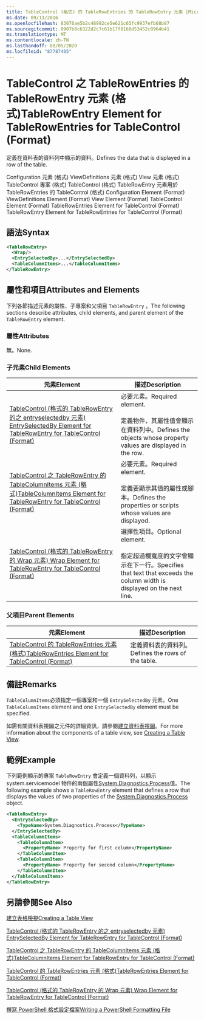 ```yaml
---
title: TableControl (格式) 的 TableRowEntries 的 TableRowEntry 元素 |Microsoft Docs
ms.date: 09/13/2016
ms.openlocfilehash: 83076ae5b2c48992ce5e621c65fc9937efb68b87
ms.sourcegitcommit: 0907b8c6322d2c7c61b17f8168d53452c8964b41
ms.translationtype: MT
ms.contentlocale: zh-TW
ms.lasthandoff: 08/05/2020
ms.locfileid: "87787405"
---
```

# <a name="tablerowentry-element-for-tablerowentries-for-tablecontrol-format"></a><span data-ttu-id="3706f-102">TableControl 之 TableRowEntries 的 TableRowEntry 元素 (格式)</span><span class="sxs-lookup"><span data-stu-id="3706f-102">TableRowEntry Element for TableRowEntries for TableControl (Format)</span></span>

<span data-ttu-id="3706f-103">定義在資料表的資料列中顯示的資料。</span><span class="sxs-lookup"><span data-stu-id="3706f-103">Defines the data that is displayed in a row of the table.</span></span>

<span data-ttu-id="3706f-104">Configuration 元素 (格式) ViewDefinitions 元素 (格式) View 元素 (格式) TableControl 專案 (格式) TableControl (格式) TableRowEntry 元素用於 TableRowEntries 的 TableControl (格式) </span><span class="sxs-lookup"><span data-stu-id="3706f-104">Configuration Element (Format) ViewDefinitions Element (Format) View Element (Format) TableControl Element (Format) TableRowEntries Element for TableControl (Format) TableRowEntry Element for TableRowEntries for TableControl (Format)</span></span>

## <a name="syntax"></a><span data-ttu-id="3706f-105">語法</span><span class="sxs-lookup"><span data-stu-id="3706f-105">Syntax</span></span>

```xml
<TableRowEntry>
  <Wrap/>
  <EntrySelectedBy>...</EntrySelectedBy>
  <TableColumnItems>...</TableColumnItems>
</TableRowEntry>
```

## <a name="attributes-and-elements"></a><span data-ttu-id="3706f-106">屬性和項目</span><span class="sxs-lookup"><span data-stu-id="3706f-106">Attributes and Elements</span></span>

<span data-ttu-id="3706f-107">下列各節描述元素的屬性、子專案和父項目 `TableRowEntry` 。</span><span class="sxs-lookup"><span data-stu-id="3706f-107">The following sections describe attributes, child elements, and parent element of the `TableRowEntry` element.</span></span>

### <a name="attributes"></a><span data-ttu-id="3706f-108">屬性</span><span class="sxs-lookup"><span data-stu-id="3706f-108">Attributes</span></span>

<span data-ttu-id="3706f-109">無。</span><span class="sxs-lookup"><span data-stu-id="3706f-109">None.</span></span>

### <a name="child-elements"></a><span data-ttu-id="3706f-110">子元素</span><span class="sxs-lookup"><span data-stu-id="3706f-110">Child Elements</span></span>

|<span data-ttu-id="3706f-111">元素</span><span class="sxs-lookup"><span data-stu-id="3706f-111">Element</span></span>|<span data-ttu-id="3706f-112">描述</span><span class="sxs-lookup"><span data-stu-id="3706f-112">Description</span></span>|
|-------------|-----------------|
|[<span data-ttu-id="3706f-113">TableControl (格式的 TableRowEntry 的之 entryselectedby 元素) </span><span class="sxs-lookup"><span data-stu-id="3706f-113">EntrySelectedBy Element for TableRowEntry for TableControl (Format)</span></span>](./entryselectedby-element-for-tablerowentry-for-tablecontrol-format.md)|<span data-ttu-id="3706f-114">必要元素。</span><span class="sxs-lookup"><span data-stu-id="3706f-114">Required element.</span></span><br /><br /> <span data-ttu-id="3706f-115">定義物件，其屬性值會顯示在資料列中。</span><span class="sxs-lookup"><span data-stu-id="3706f-115">Defines the objects whose property values are displayed in the row.</span></span>|
|[<span data-ttu-id="3706f-116">TableControl 之 TableRowEntry 的 TableColumnItems 元素 (格式)</span><span class="sxs-lookup"><span data-stu-id="3706f-116">TableColumnItems Element for TableRowEntry for TableControl (Format)</span></span>](./tablecolumnitems-element-for-tablerowentry-for-tablecontrol-format.md)|<span data-ttu-id="3706f-117">必要元素。</span><span class="sxs-lookup"><span data-stu-id="3706f-117">Required element.</span></span><br /><br /> <span data-ttu-id="3706f-118">定義要顯示其值的屬性或腳本。</span><span class="sxs-lookup"><span data-stu-id="3706f-118">Defines the properties or scripts whose values are displayed.</span></span>|
|[<span data-ttu-id="3706f-119">TableControl (格式的 TableRowEntry 的 Wrap 元素) </span><span class="sxs-lookup"><span data-stu-id="3706f-119">Wrap Element for TableRowEntry for TableControl (Format)</span></span>](./wrap-element-for-tablerowentry-for-tablecontrol-format.md)|<span data-ttu-id="3706f-120">選擇性項目。</span><span class="sxs-lookup"><span data-stu-id="3706f-120">Optional element.</span></span><br /><br /> <span data-ttu-id="3706f-121">指定超過欄寬度的文字會顯示在下一行。</span><span class="sxs-lookup"><span data-stu-id="3706f-121">Specifies that text that exceeds the column width is displayed on the next line.</span></span>|

### <a name="parent-elements"></a><span data-ttu-id="3706f-122">父項目</span><span class="sxs-lookup"><span data-stu-id="3706f-122">Parent Elements</span></span>

|<span data-ttu-id="3706f-123">元素</span><span class="sxs-lookup"><span data-stu-id="3706f-123">Element</span></span>|<span data-ttu-id="3706f-124">描述</span><span class="sxs-lookup"><span data-stu-id="3706f-124">Description</span></span>|
|-------------|-----------------|
|[<span data-ttu-id="3706f-125">TableControl 的 TableRowEntries 元素 (格式)</span><span class="sxs-lookup"><span data-stu-id="3706f-125">TableRowEntries Element for TableControl (Format)</span></span>](./tablerowentries-element-for-tablecontrol-format.md)|<span data-ttu-id="3706f-126">定義資料表的資料列。</span><span class="sxs-lookup"><span data-stu-id="3706f-126">Defines the rows of the table.</span></span>|

## <a name="remarks"></a><span data-ttu-id="3706f-127">備註</span><span class="sxs-lookup"><span data-stu-id="3706f-127">Remarks</span></span>

<span data-ttu-id="3706f-128">`TableColumnItems`必須指定一個專案和一個 `EntrySelectedBy` 元素。</span><span class="sxs-lookup"><span data-stu-id="3706f-128">One `TableColumnItems` element and one `EntrySelectedBy` element must be specified.</span></span>

<span data-ttu-id="3706f-129">如需有關資料表視圖之元件的詳細資訊，請參閱[建立資料表視圖](./creating-a-table-view.md)。</span><span class="sxs-lookup"><span data-stu-id="3706f-129">For more information about the components of a table view, see [Creating a Table View](./creating-a-table-view.md).</span></span>

## <a name="example"></a><span data-ttu-id="3706f-130">範例</span><span class="sxs-lookup"><span data-stu-id="3706f-130">Example</span></span>

<span data-ttu-id="3706f-131">下列範例顯示的專案 `TableRowEntry` 會定義一個資料列，以顯示 system.servicemodel 物件的兩個屬性[System.Diagnostics.Process](/dotnet/api/System.Diagnostics.Process)值。</span><span class="sxs-lookup"><span data-stu-id="3706f-131">The following example shows a `TableRowEntry` element that defines a row that displays the values of two properties of the [System.Diagnostics.Process](/dotnet/api/System.Diagnostics.Process) object.</span></span>

```xml
<TableRowEntry>
  <EntrySelectedBy>
    <TypeName>System.Diagnostics.Process</TypeName>
  </EntrySelectedBy>
  <TableColumnItems>
    <TableColumnItem>
      <PropertyName> Property for first column</PropertyName>
    </TableColumnItem>
    <TableColumnItem>
      <PropertyName> Property for second column</PropertyName>
    </TableColumnItem>
  </TableColumnItems>
</TableRowEntry>
```

## <a name="see-also"></a><span data-ttu-id="3706f-132">另請參閱</span><span class="sxs-lookup"><span data-stu-id="3706f-132">See Also</span></span>

[<span data-ttu-id="3706f-133">建立表格檢視</span><span class="sxs-lookup"><span data-stu-id="3706f-133">Creating a Table View</span></span>](./creating-a-table-view.md)

[<span data-ttu-id="3706f-134">TableControl (格式的 TableRowEntry 的之 entryselectedby 元素) </span><span class="sxs-lookup"><span data-stu-id="3706f-134">EntrySelectedBy Element for TableRowEntry for TableControl (Format)</span></span>](./entryselectedby-element-for-tablerowentry-for-tablecontrol-format.md)

[<span data-ttu-id="3706f-135">TableControl 之 TableRowEntry 的 TableColumnItems 元素 (格式)</span><span class="sxs-lookup"><span data-stu-id="3706f-135">TableColumnItems Element for TableRowEntry for TableControl (Format)</span></span>](./tablecolumnitems-element-for-tablerowentry-for-tablecontrol-format.md)

[<span data-ttu-id="3706f-136">TableControl 的 TableRowEntries 元素 (格式)</span><span class="sxs-lookup"><span data-stu-id="3706f-136">TableRowEntries Element for TableControl (Format)</span></span>](./tablerowentries-element-for-tablecontrol-format.md)

[<span data-ttu-id="3706f-137">TableControl (格式的 TableRowEntry 的 Wrap 元素) </span><span class="sxs-lookup"><span data-stu-id="3706f-137">Wrap Element for TableRowEntry for TableControl (Format)</span></span>](./wrap-element-for-tablerowentry-for-tablecontrol-format.md)

[<span data-ttu-id="3706f-138">撰寫 PowerShell 格式設定檔案</span><span class="sxs-lookup"><span data-stu-id="3706f-138">Writing a PowerShell Formatting File</span></span>](./writing-a-powershell-formatting-file.md)
